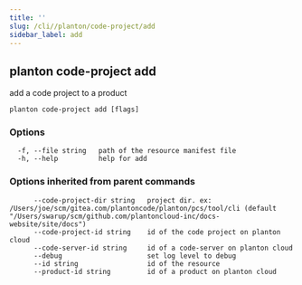 ```yaml
---
title: ''
slug: /cli//planton/code-project/add
sidebar_label: add
---
```

## planton code-project add

add a code project to a product

```
planton code-project add [flags]
```

### Options

```
  -f, --file string   path of the resource manifest file
  -h, --help          help for add
```

### Options inherited from parent commands

```
      --code-project-dir string   project dir. ex: /Users/joe/scm/gitea.com/plantoncode/planton/pcs/tool/cli (default "/Users/swarup/scm/github.com/plantoncloud-inc/docs-website/site/docs")
      --code-project-id string    id of the code project on planton cloud
      --code-server-id string     id of a code-server on planton cloud
      --debug                     set log level to debug
      --id string                 id of the resource
      --product-id string         id of a product on planton cloud
```

